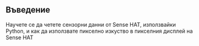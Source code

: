 ## Въведение

Научете се да четете сензорни данни от Sense HAT, използвайки Python, и как да използвате пикселно изкуство в пикселния дисплей на Sense HAT